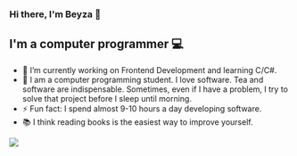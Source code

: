 ### Hi there, I'm Beyza 👋

## I'm a computer programmer :computer:

- 🔭 I’m currently working on Frontend Development and learning C/C#.
- 💬 I am a computer programming student. I love software. Tea and software are indispensable. Sometimes, even if I have a problem, I try to solve that project before I sleep until morning.
- ⚡ Fun fact: I spend almost 9-10 hours a day developing software.
- 📚 I think reading books is the easiest way to improve yourself.


<img src="https://github-readme-stats.vercel.app/api?username=b-tekinli&show_icons=true&theme=dark">
